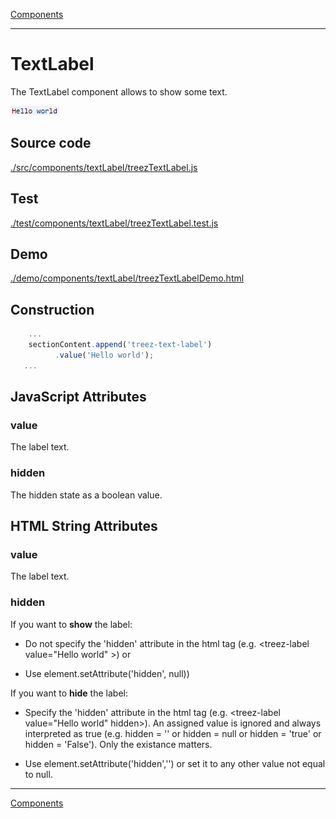[Components](../components.md)

----

# TextLabel
		
The TextLabel component allows to show some text.  
	
![](../../../images/treezTextLabel.png)
		
## Source code

[./src/components/textLabel/treezTextLabel.js](../../../../src/components/textLabel/treezTextLabel.js)

## Test

[./test/components/textLabel/treezTextLabel.test.js](../../../../test/components/textLabel/treezTextLabel.test.js)

## Demo

[./demo/components/textLabel/treezTextLabelDemo.html](../../../../demo/components/textLabel/treezTextLabelDemo.html)

## Construction

```javascript
    ...
    sectionContent.append('treez-text-label')
		  .value('Hello world');	
   ...
```

## JavaScript Attributes

### value

The label text.

### hidden

The hidden state as a boolean value.


## HTML String Attributes

### value

The label text.

### hidden

If you want to **show** the label:

* Do not specify the 'hidden' attribute in the html tag (e.g. \<treez-label value="Hello world" ></treez-label>) or

* Use element.setAttribute('hidden', null)) 

If you want to **hide** the label:

* Specify the 'hidden' attribute in the html tag (e.g. \<treez-label value="Hello world" hidden></treez-label>). 
An assigned value is ignored and always interpreted as true (e.g. hidden = '' or hidden = null or hidden = 'true' or 
hidden = 'False'). Only the existance matters.

* Use element.setAttribute('hidden','') or set it to any other value not equal to null.


----

[Components](../components.md)
